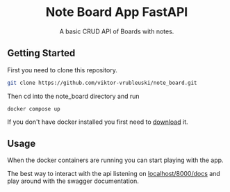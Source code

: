 

<h1 align="center">Note Board App FastAPI</h1>


<p align="center"> 
    A basic CRUD API of Boards with notes.
    <br> 
</p>


## Getting Started <a name = "getting_started"></a>

First you need to clone this repository.

```bash
git clone https://github.com/viktor-vrubleuski/note_board.git 
```

Then cd into the note_board directory and run 

```
docker compose up
```

If you don't have docker installed you first need to [download](https://www.docker.com/) it.

## Usage <a name="usage"></a>

When the docker containers are running you can start playing with the app.

The best way to interact with the api listening on [localhost/8000/docs](http://localhost/8000/docs) and play around 
with the swagger documentation.
